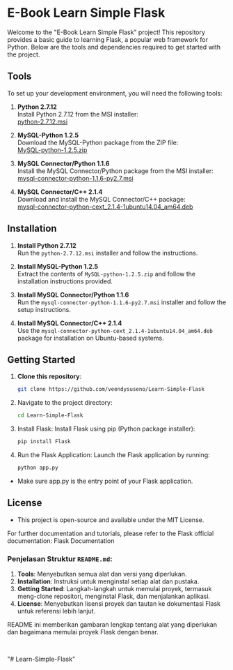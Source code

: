 # E-Book Learn Simple Flask

Welcome to the "E-Book Learn Simple Flask" project! This repository provides a basic guide to learning Flask, a popular web framework for Python. Below are the tools and dependencies required to get started with the project.

## Tools

To set up your development environment, you will need the following tools:

1. **Python 2.7.12**  
   Install Python 2.7.12 from the MSI installer:  
   [python-2.7.12.msi](https://www.python.org/downloads/release/python-2712/)

2. **MySQL-Python 1.2.5**  
   Download the MySQL-Python package from the ZIP file:  
   [MySQL-python-1.2.5.zip](https://pypi.org/project/MySQL-python/1.2.5/)

3. **MySQL Connector/Python 1.1.6**  
   Install the MySQL Connector/Python package from the MSI installer:  
   [mysql-connector-python-1.1.6-py2.7.msi](https://dev.mysql.com/downloads/connector/python/)

4. **MySQL Connector/C++ 2.1.4**  
   Download and install the MySQL Connector/C++ package:  
   [mysql-connector-python-cext_2.1.4-1ubuntu14.04_am64.deb](https://dev.mysql.com/downloads/connector/cpp/)

## Installation

1. **Install Python 2.7.12**  
   Run the `python-2.7.12.msi` installer and follow the instructions.

2. **Install MySQL-Python 1.2.5**  
   Extract the contents of `MySQL-python-1.2.5.zip` and follow the installation instructions provided.

3. **Install MySQL Connector/Python 1.1.6**  
   Run the `mysql-connector-python-1.1.6-py2.7.msi` installer and follow the setup instructions.

4. **Install MySQL Connector/C++ 2.1.4**  
   Use the `mysql-connector-python-cext_2.1.4-1ubuntu14.04_am64.deb` package for installation on Ubuntu-based systems.

## Getting Started

1. **Clone this repository**:

   ```bash
   git clone https://github.com/veendysuseno/Learn-Simple-Flask
   ```

2. Navigate to the project directory:

   ```bash
   cd Learn-Simple-Flask
   ```

3. Install Flask: Install Flask using pip (Python package installer):

   ```bash
   pip install Flask
   ```

4. Run the Flask Application: Launch the Flask application by running:
   ```bash
   python app.py
   ```

- Make sure app.py is the entry point of your Flask application.

## License

- This project is open-source and available under the MIT License.

For further documentation and tutorials, please refer to the Flask official documentation: Flask Documentation

### Penjelasan Struktur `README.md`:

1. **Tools**: Menyebutkan semua alat dan versi yang diperlukan.
2. **Installation**: Instruksi untuk menginstal setiap alat dan pustaka.
3. **Getting Started**: Langkah-langkah untuk memulai proyek, termasuk meng-clone repositori, menginstal Flask, dan menjalankan aplikasi.
4. **License**: Menyebutkan lisensi proyek dan tautan ke dokumentasi Flask untuk referensi lebih lanjut.

README ini memberikan gambaran lengkap tentang alat yang diperlukan dan bagaimana memulai proyek Flask dengan benar.

<br/>

"# Learn-Simple-Flask" 
